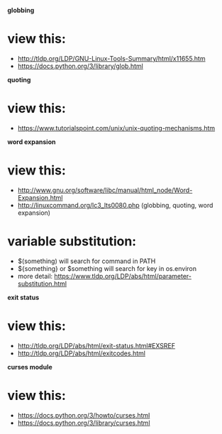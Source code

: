 **globbing**

# view this:
- http://tldp.org/LDP/GNU-Linux-Tools-Summary/html/x11655.htm
- https://docs.python.org/3/library/glob.html

**quoting**

# view this:
- https://www.tutorialspoint.com/unix/unix-quoting-mechanisms.htm

**word expansion**

# view this:
- http://www.gnu.org/software/libc/manual/html_node/Word-Expansion.html
- http://linuxcommand.org/lc3_lts0080.php (globbing, quoting, word expansion)

# variable substitution:
- $(something) will search for command in PATH
- ${something} or $something will search for key in os.environ
- more detail: https://www.tldp.org/LDP/abs/html/parameter-substitution.html

**exit status**

# view this:
- http://tldp.org/LDP/abs/html/exit-status.html#EXSREF
- http://tldp.org/LDP/abs/html/exitcodes.html

**curses module**

# view this:
- https://docs.python.org/3/howto/curses.html
- https://docs.python.org/3/library/curses.html
